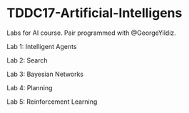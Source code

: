 # TDDC17-Artificial-Intelligens
Labs for AI course. Pair programmed with @GeorgeYildiz.

Lab 1: Intelligent Agents 

Lab 2: Search

Lab 3: Bayesian Networks

Lab 4: Planning

Lab 5: Reinforcement Learning


